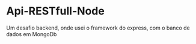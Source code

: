 # Api-RESTfull-Node
Um desafio backend, onde usei o framework do express, com o banco de dados em MongoDb
